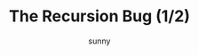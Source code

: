 ---
media: "images/rounds/war/recursion_bug_1.png"
media_type: image
type: art
title: The Recursion Bug (1/2)
author: [sunny]
desc: The same bug that killed round 4.1 strikes again. We thought we fixed this.
---